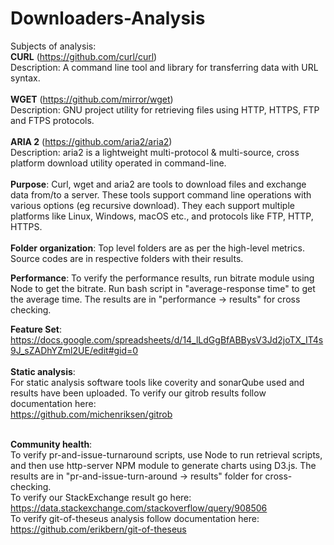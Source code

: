 # Downloaders-Analysis

Subjects of analysis:<br/>
**CURL** (https://github.com/curl/curl)<br />
Description: A command line tool and library for transferring data with URL syntax.<br /><br />
**WGET** (https://github.com/mirror/wget)<br />
Description: GNU project utility for retrieving files using HTTP, HTTPS, FTP and FTPS protocols.<br /><br />
**ARIA 2** (https://github.com/aria2/aria2)<br />
Description: aria2 is a lightweight multi-protocol & multi-source, cross platform download utility operated in command-line.<br /><br />
**Purpose**: Curl, wget and aria2 are tools to download files and exchange data from/to a server. These tools support command line operations with various options (eg recursive download). They each support multiple platforms like Linux, Windows, macOS etc., and protocols like FTP, HTTP, HTTPS.
<br />
<br />
**Folder organization**: Top level folders are as per the high-level metrics. Source codes are in respective folders with their results.

**Performance**:
To verify the performance results, run bitrate module using Node to get the bitrate. Run bash script in "average-response time" to get the average time. The results are in "performance -> results" for cross checking.

**Feature Set**:<br/>
https://docs.google.com/spreadsheets/d/14_lLdGgBfABBysV3Jd2joTX_IT4s9J_sZADhYZml2UE/edit#gid=0
<br/><br/>
**Static analysis**:<br/>
For static analysis software tools like coverity and sonarQube used and results have been uploaded.
To verify our gitrob results follow documentation here: <br/>
https://github.com/michenriksen/gitrob<br/><br/>

**Community health**:<br/>
To verify pr-and-issue-turnaround scripts, use Node to run retrieval scripts, and then use http-server NPM module to generate charts using D3.js. The results are in "pr-and-issue-turn-around -> results" folder for cross-checking.<br/>
To verify our StackExchange result go here: https://data.stackexchange.com/stackoverflow/query/908506<br/>
To verify git-of-theseus analysis follow documentation here: https://github.com/erikbern/git-of-theseus<br/>

